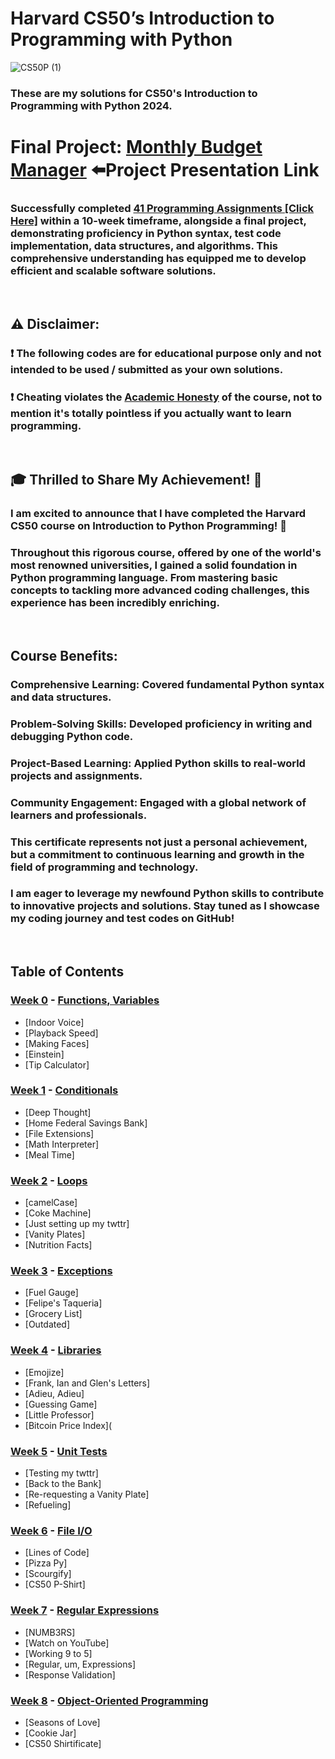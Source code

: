 # Harvard CS50’s Introduction to Programming with Python
![CS50P (1)](https://github.com/LandaAbhishek/Harvard-CS50P-Introduction-to-Programming-with-Python/assets/170428965/276447fd-5852-4868-a543-35c97c71cf2e)
### These are my solutions for CS50's Introduction to Programming with Python 2024.
# Final Project: [Monthly Budget Manager](https://youtu.be/COOxfo3kUX0?feature=shared) ⬅️Project Presentation Link

### Successfully completed [41 Programming Assignments [Click Here]](https://github.com/LandaAbhishek/Harvard-CS50P-Introduction-to-Programming-with-Python) within a 10-week timeframe, alongside a final project, demonstrating proficiency in Python syntax, test code implementation, data structures, and algorithms. This comprehensive understanding has equipped me to develop efficient and scalable software solutions.

<br/>

## :warning: Disclaimer:

### ❗ **The following codes are for educational purpose only and not intended to be used / submitted as your own solutions.**

### ❗ **Cheating violates the [Academic Honesty](https://cs50.harvard.edu/python/2022/honesty/) of the course, not to mention it's totally pointless if you actually want to learn programming.**

<br/>

## 🎓 Thrilled to Share My Achievement! 🌟

### I am excited to announce that I have completed the Harvard CS50 course on Introduction to Python Programming! 🚀

### Throughout this rigorous course, offered by one of the world's most renowned universities, I gained a solid foundation in Python programming language. From mastering basic concepts to tackling more advanced coding challenges, this experience has been incredibly enriching.

<br/>

## Course Benefits:

### Comprehensive Learning: Covered fundamental Python syntax and data structures.
### Problem-Solving Skills: Developed proficiency in writing and debugging Python code.
### Project-Based Learning: Applied Python skills to real-world projects and assignments.
### Community Engagement: Engaged with a global network of learners and professionals.
### This certificate represents not just a personal achievement, but a commitment to continuous learning and growth in the field of programming and technology.

### I am eager to leverage my newfound Python skills to contribute to innovative projects and solutions. Stay tuned as I showcase my coding journey and test codes on GitHub!

<br/>

## Table of Contents
### [Week 0](/Week%200/) - [Functions, Variables](https://cs50.harvard.edu/python/2022/weeks/0/)
- [Indoor Voice]
- [Playback Speed]
- [Making Faces]
- [Einstein]
- [Tip Calculator]

### [Week 1](/Week%201/) - [Conditionals](https://cs50.harvard.edu/python/2022/weeks/1/)
- [Deep Thought]
- [Home Federal Savings Bank]
- [File Extensions]
- [Math Interpreter]
- [Meal Time]

### [Week 2](/Week%202/) - [Loops](https://cs50.harvard.edu/python/2022/weeks/2/)
- [camelCase]
- [Coke Machine]
- [Just setting up my twttr]
- [Vanity Plates]
- [Nutrition Facts]

### [Week 3](/Week%203/) - [Exceptions](https://cs50.harvard.edu/python/2022/weeks/3/)
- [Fuel Gauge]
- [Felipe's Taqueria]
- [Grocery List]
- [Outdated]

### [Week 4](/Week%204/) - [Libraries](https://cs50.harvard.edu/python/2022/weeks/4/)
- [Emojize]
- [Frank, Ian and Glen's Letters]
- [Adieu, Adieu]
- [Guessing Game]
- [Little Professor]
- [Bitcoin Price Index](

### [Week 5](/Week%205/) - [Unit Tests](https://cs50.harvard.edu/python/2022/weeks/5/)
- [Testing my twttr]
- [Back to the Bank]
- [Re-requesting a Vanity Plate]
- [Refueling]

### [Week 6](/Week%206/) - [File I/O](https://cs50.harvard.edu/python/2022/weeks/6/)
- [Lines of Code]
- [Pizza Py]
- [Scourgify]
- [CS50 P-Shirt]

### [Week 7](/Week%207/) - [Regular Expressions](https://cs50.harvard.edu/python/2022/weeks/7/)
- [NUMB3RS]
- [Watch on YouTube]
- [Working 9 to 5]
- [Regular, um, Expressions]
- [Response Validation]

### [Week 8](/Week%208/) - [Object-Oriented Programming](https://cs50.harvard.edu/python/2022/weeks/8)
- [Seasons of Love]
- [Cookie Jar]
- [CS50 Shirtificate]
